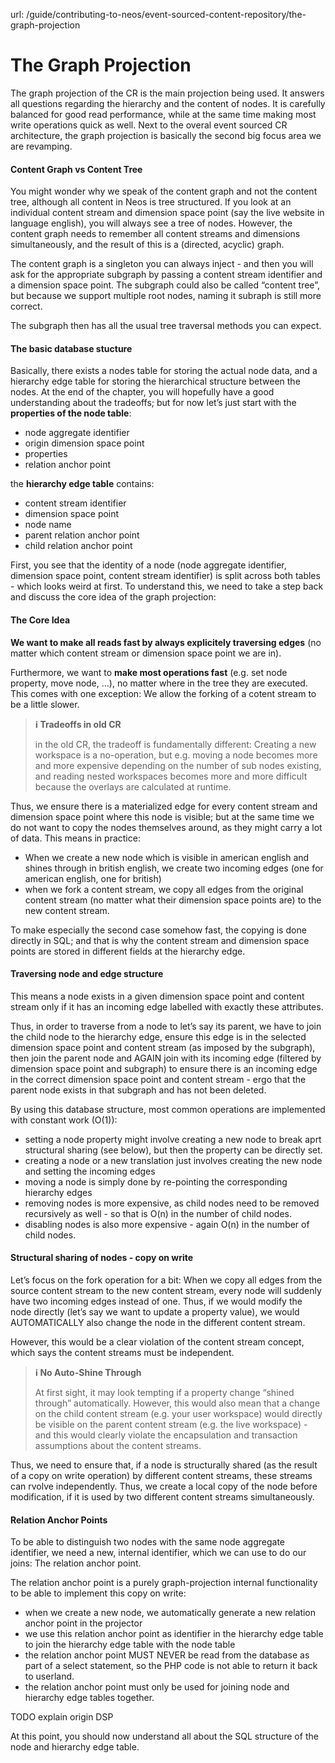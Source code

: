 url: /guide/contributing-to-neos/event-sourced-content-repository/the-graph-projection
# The Graph Projection

The graph projection of the CR is the main projection being used. It answers all questions regarding the hierarchy and the content of nodes. It is carefully balanced for good read performance, while at the same time making most write operations quick as well. Next to the overal event sourced CR architecture, the graph projection is basically the second big focus area we are revamping.

#### Content Graph vs Content Tree

You might wonder why we speak of the content graph and not the content tree, although all content in Neos is tree structured. If you look at an individual content stream and dimension space point (say the live website in language english), you will always see a tree of nodes. However, the content graph needs to remember all content streams and dimensions simultaneously, and the result of this is a (directed, acyclic) graph.

The content graph is a singleton you can always inject - and then you will ask for the appropriate subgraph by passing a content stream identifier and a dimension space point. The subgraph could also be called “content tree”, but because we support multiple root nodes, naming it subraph is still more correct.

The subgraph then has all the usual tree traversal methods you can expect.

#### The basic database stucture

Basically, there exists a nodes table for storing the actual node data, and a hierarchy edge table for storing the hierarchical structure between the nodes. At the end of the chapter, you will hopefully have a good understanding about the tradeoffs; but for now let’s just start with the **properties of the node table**:

*   node aggregate identifier
*   origin dimension space point
*   properties
*   relation anchor point

the **hierarchy edge table** contains:

*   content stream identifier
*   dimension space point
*   node name
*   parent relation anchor point
*   child relation anchor point  
    

First, you see that the identity of a node (node aggregate identifier, dimension space point, content stream identifier) is split across both tables - which looks weird at first. To understand this, we need to take a step back and discuss the core idea of the graph projection:

#### The Core Idea

**We want to make all reads fast by always explicitely traversing edges** (no matter which content stream or dimension space point we are in).

Furthermore, we want to **make most operations fast** (e.g. set node property, move node, ...), no matter where in the tree they are executed. This comes with one exception: We allow the forking of a cotent stream to be a little slower.

> **ℹ️ Tradeoffs in old CR**
> 
> in the old CR, the tradeoff is fundamentally different: Creating a new workspace is a no-operation, but e.g. moving a node becomes more and more expensive depending on the number of sub nodes existing, and reading nested workspaces becomes more and more difficult because the overlays are calculated at runtime.

Thus, we ensure there is a materialized edge for every content stream and dimension space point where this node is visible; but at the same time we do not want to copy the nodes themselves around, as they might carry a lot of data. This means in practice:

*   When we create a new node which is visible in american english and shines through in british english, we create two incoming edges (one for american english, one for british)
*   when we fork a content stream, we copy all edges from the original content stream (no matter what their dimension space points are) to the new content stream.

To make especially the second case somehow fast, the copying is done directly in SQL; and that is why the content stream and dimension space points are stored in different fields at the hierarchy edge.

#### Traversing node and edge structure

This means a node exists in a given dimension space point and content stream only if it has an incoming edge labelled with exactly these attributes.

Thus, in order to traverse from a node to let’s say its parent, we have to join the child node to the hierarchy edge, ensure this edge is in the selected dimension space point and content stream (as imposed by the subgraph), then join the parent node and AGAIN join with its incoming edge (filtered by dimension space point and subgraph) to ensure there is an incoming edge in the correct dimension space point and content stream - ergo that the parent node exists in that subgraph and has not been deleted.

By using this database structure, most common operations are implemented with constant work (O(1)):

*   setting a node property might involve creating a new node to break aprt structural sharing (see below), but then the property can be directly set.
*   creating a node or a new translation just involves creating the new node and setting the incoming edges
*   moving a node is simply done by re-pointing the corresponding hierarchy edges
*   removing nodes is more expensive, as child nodes need to be removed recursively as well - so that is O(n) in the number of child nodes.
*   disabling nodes is also more expensive - again O(n) in the number of child nodes.  
    

#### Structural sharing of nodes - copy on write

Let’s focus on the fork operation for a bit: When we copy all edges from the source content stream to the new content stream, every node will suddenly have two incoming edges instead of one. Thus, if we would modify the node directly (let’s say we want to update a property value), we would AUTOMATICALLY also change the node in the different content stream.

However, this would be a clear violation of the content stream concept, which says the content streams must be independent.

> **ℹ️ No Auto-Shine Through**
> 
> At first sight, it may look tempting if a property change “shined through” automatically. However, this would also mean that a change on the child content stream (e.g. your user workspace) would directly be visible on the parent content stream (e.g. the live workspace) - and this would clearly violate the encapsulation and transaction assumptions about the content streams.

Thus, we need to ensure that, if a node is structurally shared (as the result of a copy on write operation) by different content streams, these streams can rvolve independently. Thus, we create a local copy of the node before modification, if it is used by two different content streams simultaneously.

#### Relation Anchor Points

To be able to distinguish two nodes with the same node aggregate identifier, we need a new, internal identifier, which we can use to do our joins: The relation anchor point.

The relation anchor point is a purely graph-projection internal functionality to be able to implement this copy on write:

*   when we create a new node, we automatically generate a new relation anchor point in the projector
*   we use this relation anchor point as identifier in the hierarchy edge table to join the hierarchy edge table with the node table
*   the relation anchor point MUST NEVER be read from the database as part of a select statement, so the PHP code is not able to return it back to userland.
*   the relation anchor point must only be used for joining node and hierarchy edge tables together.

TODO explain origin DSP

At this point, you should now understand all about the SQL structure of the node and hierarchy edge table.